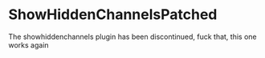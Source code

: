 # ShowHiddenChannelsPatched
The showhiddenchannels plugin has been discontinued, fuck that, this one works again
